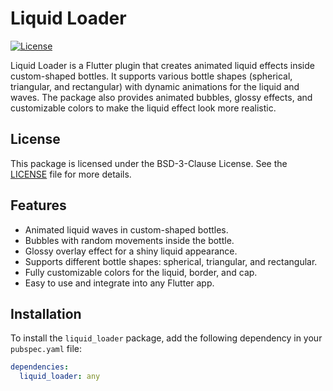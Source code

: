 # Liquid Loader

[![License](https://img.shields.io/badge/License-MIT-blue.svg)](https://opensource.org/licenses/MIT)

Liquid Loader is a Flutter plugin that creates animated liquid effects inside custom-shaped bottles. It supports various bottle shapes (spherical, triangular, and rectangular) with dynamic animations for the liquid and waves. The package also provides animated bubbles, glossy effects, and customizable colors to make the liquid effect look more realistic.

## License

This package is licensed under the BSD-3-Clause License. See the [LICENSE](LICENSE) file for more details.

## Features

- Animated liquid waves in custom-shaped bottles.
- Bubbles with random movements inside the bottle.
- Glossy overlay effect for a shiny liquid appearance.
- Supports different bottle shapes: spherical, triangular, and rectangular.
- Fully customizable colors for the liquid, border, and cap.
- Easy to use and integrate into any Flutter app.

## Installation

To install the `liquid_loader` package, add the following dependency in your `pubspec.yaml` file:

```yaml
dependencies:
  liquid_loader: any

